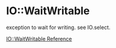 # IO::WaitWritable

exception to wait for writing. see IO.select.


[IO::WaitWritable Reference](https://ruby-doc.org/core-2.6/IO/WaitWritable.html)
